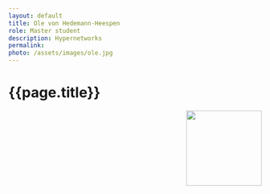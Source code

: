 ```yaml
---
layout: default
title: Ole von Hedemann-Heespen
role: Master student
description: Hypernetworks
permalink:
photo: /assets/images/ole.jpg
---
```


# {{page.title}}

<img src="{{page.photo}}" width="150px" style="float: right">